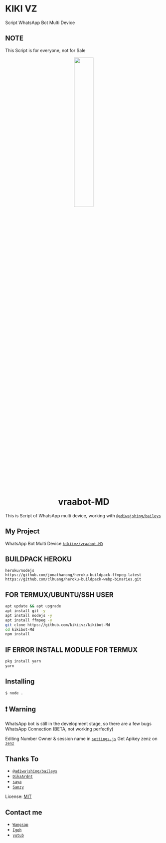 # KIKI VZ

Script WhatsApp Bot Multi Device

## NOTE

This Script is for everyone, not for Sale

<p align="center">
	<img src="https://telegra.ph/file/695d8d1ddb483aaf9a79e.jpg" width="35%" style="margin-left: auto;margin-right: auto;display: block;">
</p>
<h1 align="center">vraabot-MD</h1>

This is Script of WhatsApp multi device, working with [`@adiwajshing/baileys`](https://github.com/adiwajshing/baileys)

## My Project


WhatsApp Bot Multi Device [`kikiivz/vraabot-MD`](https://github.com/kikiivz/vraabot-MD)



## BUILDPACK HEROKU
```
heroku/nodejs
https://github.com/jonathanong/heroku-buildpack-ffmpeg-latest
https://github.com/clhuang/heroku-buildpack-webp-binaries.git
```


## FOR TERMUX/UBUNTU/SSH USER

```bash
apt update && apt upgrade
apt install git -y
apt install nodejs -y
apt install ffmpeg -y
git clone https://github.com/kikiivz/kikibot-Md
cd kikibot-Md
npm install
```

## IF ERROR INSTALL MODULE FOR TERMUX

```bash
pkg install yarn
yarn
```

## Installing
```bash
$ node .
```

## ❗ Warning
WhatsApp bot is still in the development stage, so there are a few bugs
WhatsApp Connection (BETA, not working perfectly)

Editing Number Owner & session name in [`settings.js`](https://github.com/kikiivz/kikibot-Md/blob/master/settings.js)
Get Apikey zenz on [`zenz`](https://zenzapi.xyz/pricing)


## Thanks To
* [`@adiwajshing/baileys`](https://github.com/adiwajshing/baileys)
* [`DikaArdnt`](https://github.com/DikaArdnt)
* [`saya`](https://github.com/kikiivz)
* [`Sanzy`](https://github.com/sanzykawaiiii)

License: [MIT](https://en.wikipedia.org/wiki/MIT_License)

## Contact me  
* [`Wangsap`](https://wa.me/6283808840711)
* [`Igeh`](https://instagram.com/kikollyn)
* [`yutub`](https://youtube.com/channel/UCjjuhOD-Mt2XrKFptMVDysQ)



